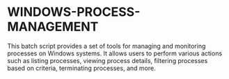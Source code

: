 # WINDOWS-PROCESS-MANAGEMENT
This batch script provides a set of tools for managing and monitoring processes on Windows systems. It allows users to perform various actions such as listing processes, viewing process details, filtering processes based on criteria, terminating processes, and more.
